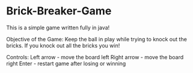 # Brick-Breaker-Game

This is a simple game written fully in java!

Objective of the Game:
  Keep the ball in play while trying to knock out the bricks. 
  If you knock out all the bricks you win! 

Controls:
  Left arrow - move the board left
  Right arrow - move the board right
  Enter - restart game after losing or winning

